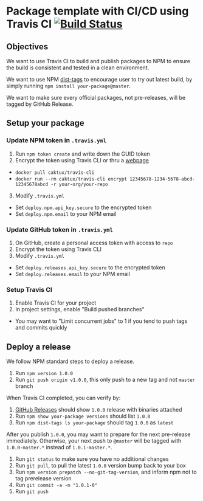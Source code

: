 # Package template with CI/CD using Travis CI [![Build Status](https://travis-ci.org/compulim/commit-publish.svg?branch=master)](https://travis-ci.org/compulim/commit-publish)

## Objectives

We want to use Travis CI to build and publish packages to NPM to ensure the build is consistent and tested in a clean environment.

We want to use NPM [dist-tags](https://docs.npmjs.com/getting-started/using-tags) to encourage user to try out latest build, by simply running `npm install your-package@master`.

We want to make sure every official packages, not pre-releases, will be tagged by GitHub Release.

## Setup your package

### Update NPM token in `.travis.yml`

1. Run `npm token create` and write down the GUID token
2. Encrypt the token using Travis CLI or thru a [webpage](https://travis-encrypt.github.io/)
  * `docker pull caktux/travis-cli`
  * `docker run --rm caktux/travis-cli encrypt 12345678-1234-5678-abcd-12345678abcd -r your-org/your-repo`
3. Modify `.travis.yml`
  * Set `deploy.npm.api_key.secure` to the encrypted token
  * Set `deploy.npm.email` to your NPM email

### Update GitHub token in `.travis.yml`

1. On GitHub, create a personal access token with access to `repo`
2. Encrypt the token using Travis CLI
3. Modify `.travis.yml`
  * Set `deploy.releases.api_key.secure` to the encrypted token
  * Set `deploy.releases.email` to your NPM email

### Setup Travis CI

1. Enable Travis CI for your project
2. In project settings, enable "Build pushed branches"
  * You may want to "Limit concurrent jobs" to 1 if you tend to push tags and commits quickly

## Deploy a release

We follow NPM standard steps to deploy a release.

1. Run `npm version 1.0.0`
2. Run `git push origin v1.0.0`, this only push to a new tag and not `master` branch

When Travis CI completed, you can verify by:

1. [GitHub Releases](../../releases) should show `1.0.0` release with binaries attached
2. Run `npm show your-package versions` should list `1.0.0`
3. Run `npm dist-tags ls your-package` should tag `1.0.0` as `latest`

After you publish `1.0.0`, you may want to prepare for the next pre-release immediately. Otherwise, your next push to `@master` will be tagged with `1.0.0-master.*` instead of `1.0.1-master.*`.

1. Run `git status` to make sure you have no additional changes
2. Run `git pull`, to pull the latest `1.0.0` version bump back to your box
3. Run `npm version prepatch --no-git-tag-version`, and inform npm not to tag prerelease version
4. Run `git commit -a -m "1.0.1-0"`
5. Run `git push`
